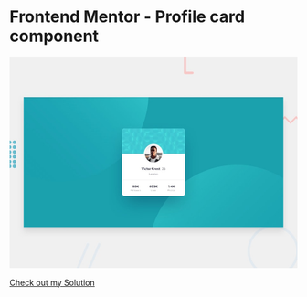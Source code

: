 # Frontend Mentor - Profile card component

![Design preview for the Profile card component coding challenge](./design/desktop-preview.jpg)

[Check out my Solution](https://frontendmentor-zeta.vercel.app/)
